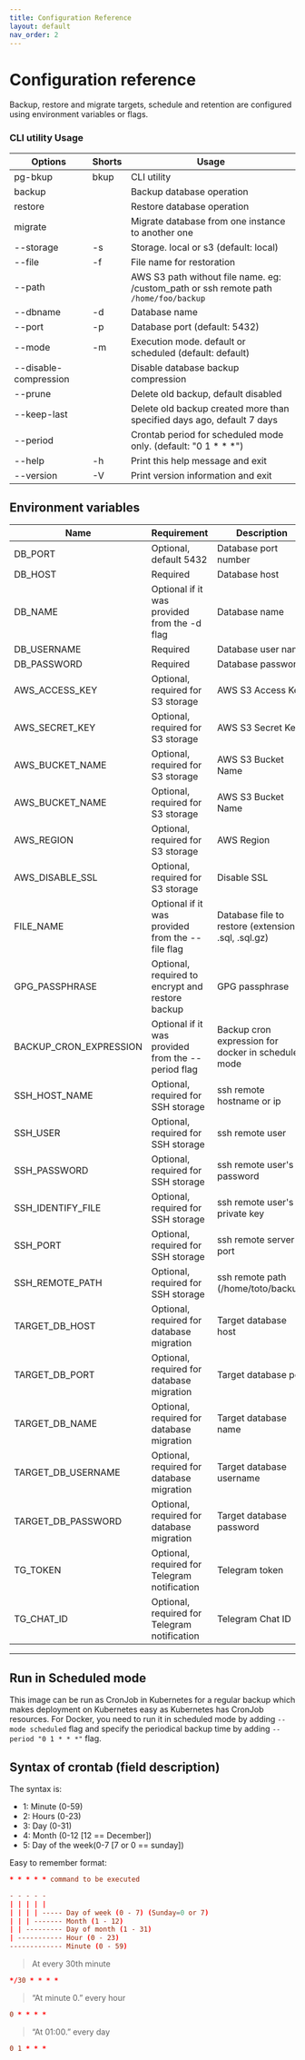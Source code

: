 ```yaml
---
title: Configuration Reference
layout: default
nav_order: 2
---
```


# Configuration reference

Backup, restore and migrate targets, schedule and retention are configured using environment variables or flags.





###  CLI utility Usage

| Options               | Shorts | Usage                                                                                  |
|-----------------------|--------|----------------------------------------------------------------------------------------|
| pg-bkup               | bkup   | CLI utility                                                                            |
| backup                |        | Backup database operation                                                              |
| restore               |        | Restore database operation                                                             |
| migrate               |        | Migrate database from one instance to another one                                      |
| --storage             | -s     | Storage. local or s3 (default: local)                                                  |
| --file                | -f     | File name for restoration                                                              |
| --path                |        | AWS S3 path without file name. eg: /custom_path  or ssh remote path `/home/foo/backup` |
| --dbname              | -d     | Database name                                                                          |
| --port                | -p     | Database port (default: 5432)                                                          |
| --mode                | -m     | Execution mode. default or scheduled (default: default)                                |
| --disable-compression |        | Disable database backup compression                                                    |
| --prune               |        | Delete old backup, default disabled                                                    |
| --keep-last           |        | Delete old backup created more than specified days ago, default 7 days                 |
| --period              |        | Crontab period for scheduled mode only. (default: "0 1 * * *")                         |
| --help                | -h     | Print this help message and exit                                                       |
| --version             | -V     | Print version information and exit                                                     |

## Environment variables

| Name                   | Requirement                                        | Description                                          |
|------------------------|----------------------------------------------------|------------------------------------------------------|
| DB_PORT                | Optional, default 5432                             | Database port number                                 |
| DB_HOST                | Required                                           | Database host                                        |
| DB_NAME                | Optional if it was provided from the -d flag       | Database name                                        |
| DB_USERNAME            | Required                                           | Database user name                                   |
| DB_PASSWORD            | Required                                           | Database password                                    |
| AWS_ACCESS_KEY         | Optional, required for S3 storage                  | AWS S3 Access Key                                    |
| AWS_SECRET_KEY         | Optional, required for S3 storage                  | AWS S3 Secret Key                                    |
| AWS_BUCKET_NAME        | Optional, required for S3 storage                  | AWS S3 Bucket Name                                   |
| AWS_BUCKET_NAME        | Optional, required for S3 storage                  | AWS S3 Bucket Name                                   |
| AWS_REGION             | Optional, required for S3 storage                  | AWS Region                                           |
| AWS_DISABLE_SSL        | Optional, required for S3 storage                  | Disable SSL                                          |
| FILE_NAME              | Optional if it was provided from the --file flag   | Database file to restore (extensions: .sql, .sql.gz) |
| GPG_PASSPHRASE         | Optional, required to encrypt and restore backup   | GPG passphrase                                       |
| BACKUP_CRON_EXPRESSION | Optional if it was provided from the --period flag | Backup cron expression for docker in scheduled mode  |
| SSH_HOST_NAME          | Optional, required for SSH storage                 | ssh remote hostname or ip                            |
| SSH_USER               | Optional, required for SSH storage                 | ssh remote user                                      |
| SSH_PASSWORD           | Optional, required for SSH storage                 | ssh remote user's password                           |
| SSH_IDENTIFY_FILE      | Optional, required for SSH storage                 | ssh remote user's private key                        |
| SSH_PORT               | Optional, required for SSH storage                 | ssh remote server port                               |
| SSH_REMOTE_PATH        | Optional, required for SSH storage                 | ssh remote path (/home/toto/backup)                  |
| TARGET_DB_HOST         | Optional, required for database migration          | Target database host                                 |
| TARGET_DB_PORT         | Optional, required for database migration          | Target database port                                 |
| TARGET_DB_NAME         | Optional, required for database migration          | Target database name                                 |
| TARGET_DB_USERNAME     | Optional, required for database migration          | Target database username                             |
| TARGET_DB_PASSWORD     | Optional, required for database migration          | Target database password                             |
| TG_TOKEN               | Optional, required for Telegram notification       | Telegram token                                       |
| TG_CHAT_ID             | Optional, required for Telegram notification       | Telegram Chat ID                                     |

---
## Run in Scheduled mode

This image can be run as CronJob in Kubernetes for a regular backup which makes deployment on Kubernetes easy as Kubernetes has CronJob resources.
For Docker, you need to run it in scheduled mode by adding `--mode scheduled` flag and specify the periodical backup time by adding `--period "0 1 * * *"` flag.

## Syntax of crontab (field description)

The syntax is:

- 1: Minute (0-59)
- 2: Hours (0-23)
- 3: Day (0-31)
- 4: Month (0-12 [12 == December])
- 5: Day of the week(0-7 [7 or 0 == sunday])

Easy to remember format:

```conf
* * * * * command to be executed
```

```conf
- - - - -
| | | | |
| | | | ----- Day of week (0 - 7) (Sunday=0 or 7)
| | | ------- Month (1 - 12)
| | --------- Day of month (1 - 31)
| ----------- Hour (0 - 23)
------------- Minute (0 - 59)
```

> At every 30th minute

```conf
*/30 * * * *
```
> “At minute 0.” every hour
```conf
0 * * * *
```

> “At 01:00.” every day

```conf
0 1 * * *
```